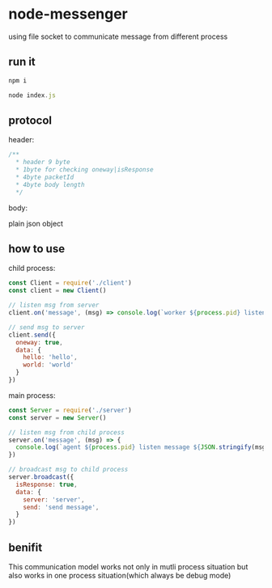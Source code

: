 # node-messenger

using file socket to communicate message from different process

## run it

```js
npm i 

node index.js
```

## protocol

header:

```js
/**
  * header 9 byte
  * 1byte for checking oneway|isResponse
  * 4byte packetId
  * 4byte body length
  */
```

body:

plain json object


## how to use

child process:

```js
const Client = require('./client')
const client = new Client()

// listen msg from server
client.on('message', (msg) => console.log(`worker ${process.pid} listen message ${JSON.stringify(msg)}`))

// send msg to server
client.send({
  oneway: true,
  data: {
    hello: 'hello',
    world: 'world'
  }
})
```

main process:

```js
const Server = require('./server')
const server = new Server()

// listen msg from child process
server.on('message', (msg) => {
  console.log(`agent ${process.pid} listen message ${JSON.stringify(msg)}`)
})

// broadcast msg to child process
server.broadcast({
  isResponse: true,
  data: {
    server: 'server',
    send: 'send message',
  }
})
```

## benifit

This communication model works not only in mutli process situation but also works in one process situation(which always be debug mode)